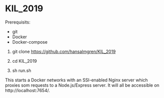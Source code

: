 # KIL_2019

Prerequisits:
- git
- Docker
- Docker-compose

1. git clone https://github.com/hansalmgren/KIL_2019

2. cd KIL_2019

3. sh run.sh


This starts a Docker networks with an SSI-enabled Nginx server 
which proxies som requests to a Node.js/Express server.
It will all be accessible on http://localhost:7654/.


